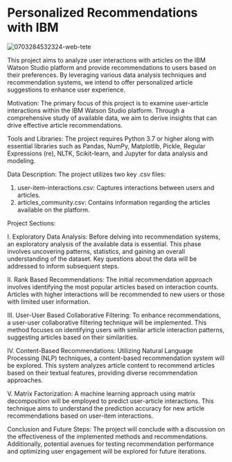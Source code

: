 # Personalized Recommendations with IBM
![0703284532324-web-tete](https://github.com/AlJawharhALOtaibi/Personalized_Recommendations_with_IBM/assets/87391133/cef46617-9302-47df-96bf-be0eb94e8179)

This project aims to analyze user interactions with articles on the IBM Watson Studio platform and provide recommendations to users based on their preferences. By leveraging various data analysis techniques and recommendation systems, we intend to offer personalized article suggestions to enhance user experience.

Motivation:
The primary focus of this project is to examine user-article interactions within the IBM Watson Studio platform. Through a comprehensive study of available data, we aim to derive insights that can drive effective article recommendations.

Tools and Libraries:
The project requires Python 3.7 or higher along with essential libraries such as Pandas, NumPy, Matplotlib, Pickle, Regular Expressions (re), NLTK, Scikit-learn, and Jupyter for data analysis and modeling.

Data Description:
The project utilizes two key .csv files:
1. user-item-interactions.csv: Captures interactions between users and articles.
2. articles_community.csv: Contains information regarding the articles available on the platform.

Project Sections:

I. Exploratory Data Analysis:
Before delving into recommendation systems, an exploratory analysis of the available data is essential. This phase involves uncovering patterns, statistics, and gaining an overall understanding of the dataset. Key questions about the data will be addressed to inform subsequent steps.

II. Rank Based Recommendations:
The initial recommendation approach involves identifying the most popular articles based on interaction counts. Articles with higher interactions will be recommended to new users or those with limited user information.

III. User-User Based Collaborative Filtering:
To enhance recommendations, a user-user collaborative filtering technique will be implemented. This method focuses on identifying users with similar article interaction patterns, suggesting articles based on their similarities.

IV. Content-Based Recommendations:
Utilizing Natural Language Processing (NLP) techniques, a content-based recommendation system will be explored. This system analyzes article content to recommend articles based on their textual features, providing diverse recommendation approaches.

V. Matrix Factorization:
A machine learning approach using matrix decomposition will be employed to predict user-article interactions. This technique aims to understand the prediction accuracy for new article recommendations based on user-item interactions.

Conclusion and Future Steps:
The project will conclude with a discussion on the effectiveness of the implemented methods and recommendations. Additionally, potential avenues for testing recommendation performance and optimizing user engagement will be explored for future iterations.
